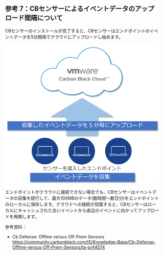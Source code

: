 ## 参考 7：CBセンサーによるイベントデータのアップロード間隔について

CBセンサーのインストールが完了すると、CBセンサーはエンドポイントのイベントデータを5分間隔でクラウドにアップロードし始めます。

![](../media/image129.png)

エンドポイントがクラウドに接続できない場合でも、CBセンサーはイベントデータの収集を続行して、最大100MBのデータ(数時間～数日分)をエンドポイントのローカルに保存します。クラウドへの接続が回復すると、CBセンサーはローカルにキャッシュされた古いイベントから直近のイベントに向かってアップロードを再開します。

参考資料：
- Cb Defense: Offline versus Off-Prem Sensors  
  https://community.carbonblack.com/t5/Knowledge-Base/Cb-Defense-Offline-versus-Off-Prem-Sensors/ta-p/44574
